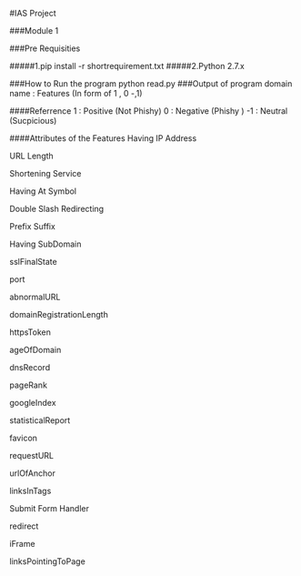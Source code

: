 #IAS Project

###Module 1

###Pre Requisities

#####1.pip install -r shortrequirement.txt
#####2.Python  2.7.x

###How to Run the program
python read.py
###Output of program
domain name : Features (In form of 1 , 0 -,1)

####Referrence
1  : Positive (Not Phishy)
0  : Negative (Phishy )
-1 : Neutral (Sucpicious) 

####Attributes of the Features
Having IP Address

URL Length

Shortening Service

Having At Symbol

Double Slash Redirecting

Prefix Suffix

Having SubDomain

sslFinalState

port

abnormalURL

domainRegistrationLength

httpsToken

ageOfDomain

dnsRecord

pageRank

googleIndex

statisticalReport

favicon

requestURL

urlOfAnchor

linksInTags

Submit Form Handler

redirect

iFrame

linksPointingToPage


